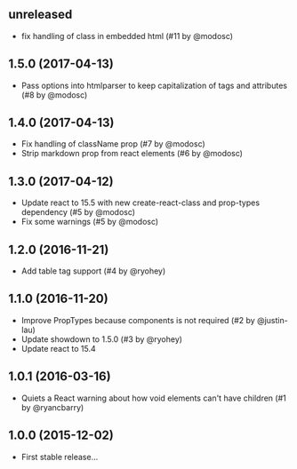 ## unreleased

*   fix handling of class in embedded html (#11 by @modosc)

## 1.5.0 (2017-04-13)

*   Pass options into htmlparser to keep capitalization of tags and attributes (#8 by @modosc)

## 1.4.0 (2017-04-13)

*   Fix handling of className prop (#7 by @modosc)
*   Strip markdown prop from react elements (#6 by @modosc)

## 1.3.0 (2017-04-12)

*   Update react to 15.5 with new create-react-class and prop-types dependency (#5 by @modosc)
*   Fix some warnings (#5 by @modosc)

## 1.2.0 (2016-11-21)

*   Add table tag support (#4 by @ryohey)

## 1.1.0 (2016-11-20)

*   Improve PropTypes because components is not required (#2 by @justin-lau)
*   Update showdown to 1.5.0 (#3 by @ryohey)
*   Update react to 15.4

## 1.0.1 (2016-03-16)

*   Quiets a React warning about how void elements can't have children (#1 by @ryancbarry)

## 1.0.0 (2015-12-02)

*   First stable release...
